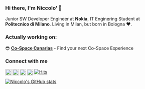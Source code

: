 ### Hi there, I'm Niccolo' 👋
Junior SW Developer Engineer at **Nokia**, IT Enginering Student at **Politecnico di Milano**. Living in Milan, but born in Bologna ❤️.

### Actually working on:
😎 [**Co-Space Canarias**](https://cospacecanarias.com) - Find your next Co-Space Experience

### Connect with me
[<img align="left" alt="Instagram" width="20px" src="https://img.icons8.com/fluent/48/000000/instagram-new.png"/>](https://instagram.com/_niccolo_s)
[<img align="left" alt="Twitter" width="20px" src="https://img.icons8.com/fluent/48/000000/twitter.png"/>](https://twitter.com/niccolosegato)
[<img align="left" alt="Stack Overflow" width="20px" src="https://img.icons8.com/color/48/000000/stackoverflow.png"/>](https://stackoverflow.com/users/9158084/niccol%c3%b2-segato)
[<img align="left" alt="e-mail" width="20px" src="https://img.icons8.com/fluent/48/000000/email.png"/>](mailto:nic@segato.net)


[![Hits](https://hits.seeyoufarm.com/api/count/incr/badge.svg?url=https%3A%2F%2Fgithub.com%2FNiccoloSegato&count_bg=%2379C83D&title_bg=%23555555&icon=&icon_color=%23E7E7E7&title=hits&edge_flat=false)](https://hits.seeyoufarm.com)


[![Niccolo's GitHub stats](https://github-readme-stats.vercel.app/api?username=NiccoloSegato)](https://github.com/anuraghazra/github-readme-stats)
